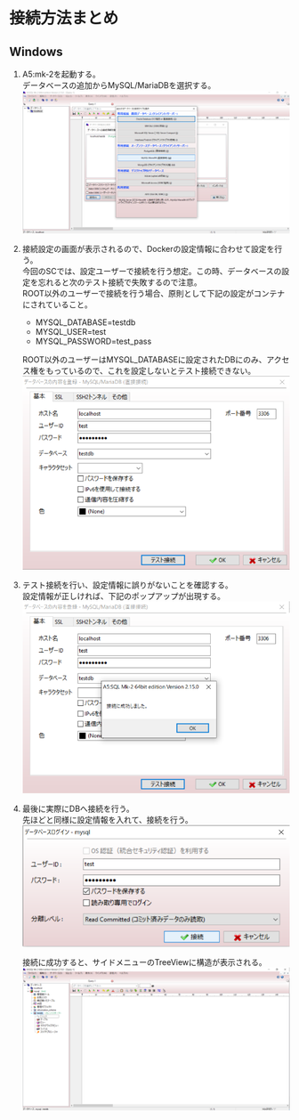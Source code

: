 # 接続方法まとめ
## Windows
1. A5:mk-2を起動する。  
   データベースの追加からMySQL/MariaDBを選択する。
   ![Add DB](./docs/windows/01_add-db.png)

2. 接続設定の画面が表示されるので、Dockerの設定情報に合わせて設定を行う。  
   今回のSCでは、設定ユーザーで接続を行う想定。この時、データベースの設定を忘れると次のテスト接続で失敗するので注意。  
   ROOT以外のユーザーで接続を行う場合、原則として下記の設定がコンテナにされていること。

     - MYSQL_DATABASE=testdb
     - MYSQL_USER=test
     - MYSQL_PASSWORD=test_pass  
  
   ROOT以外のユーザーはMYSQL_DATABASEに設定されたDBにのみ、アクセス権をもっているので、これを設定しないとテスト接続できない。  
   ![Settings](./docs/windows/02_setting.png)

3. テスト接続を行い、設定情報に誤りがないことを確認する。  
   設定情報が正しければ、下記のポップアップが出現する。
   ![Test Connect](./docs/windows/03_test-connect.png)

4. 最後に実際にDBへ接続を行う。  
   先ほどと同様に設定情報を入れて、接続を行う。  
   ![Connect](./docs/windows/04_connect.png)  
   
   接続に成功すると、サイドメニューのTreeViewに構造が表示される。
   ![Check](./docs/windows/05_check.png)
